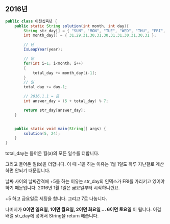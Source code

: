 ## 2016년

```java
public class 이천십육년 {
    public static String solution(int month, int day){
        String str_day[] = { "SUN", "MON", "TUE", "WED", "THU", "FRI", "SAT" };
        int month_day[] = { 31,29,31,30,31,30,31,31,30,31,30,31 };

        // 년
        IsLeapYear(year);

        // 달
        for(int i=1; i<month; i++)
        {
            total_day += month_day[i-1];
        }
        // 일
        total_day += day-1;

        // 2016.1.1 = 금
        int answer_day = (5 + total_day) % 7;

        return str_day[answer_day];
    }


    public static void main(String[] args) {
        solution(5, 24);
    }
}
```

total_day는 들어온 월(a)의 모든 일수를 더합니다.

그리고 들어온 일(b)을 더합니다. 이 때 -1을 하는 이유는 1월 1일도 하루 지난걸로 계산하면 안되기 때문입니다.

날짜 사이의 날짜간격에 +5를 하는 이유는 str_day의 인덱스가 FRI를 가리키고 있어야 하기 때문입니다. 2016년 1월 1일은 금요일부터 시작하니깐요.

 +5 하고 금요일로 세팅을 합니다. 그리고 7로 나눕니다.

나머지가 **0이면 일요일, 1이면 월요일, 2이면 화요일 ... 6이면 토요일** 이 됩니다. 이걸 배열 str_day에 넣어서 String을 return 해줍니다.